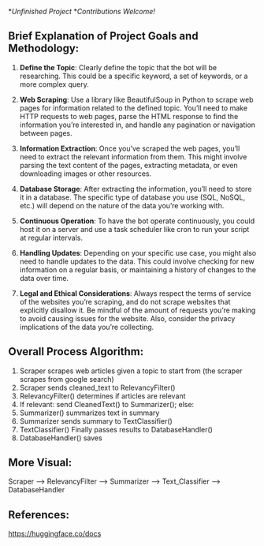 **Unfinished Project*
**Contributions Welcome!*


Brief Explanation of Project Goals and Methodology:
-------------------------------

1. **Define the Topic**: Clearly define the topic that the bot will be researching. This could be a specific keyword, a set of keywords, or a more complex query.
    
2. **Web Scraping**: Use a library like BeautifulSoup in Python to scrape web pages for information related to the defined topic. You’ll need to make HTTP requests to web pages, parse the HTML response to find the information you’re interested in, and handle any pagination or navigation between pages.
    
3. **Information Extraction**: Once you’ve scraped the web pages, you’ll need to extract the relevant information from them. This might involve parsing the text content of the pages, extracting metadata, or even downloading images or other resources.
    
4. **Database Storage**: After extracting the information, you’ll need to store it in a database. The specific type of database you use (SQL, NoSQL, etc.) will depend on the nature of the data you’re working with.
    
5. **Continuous Operation**: To have the bot operate continuously, you could host it on a server and use a task scheduler like cron to run your script at regular intervals.
    
6. **Handling Updates**: Depending on your specific use case, you might also need to handle updates to the data. This could involve checking for new information on a regular basis, or maintaining a history of changes to the data over time.
    
7. **Legal and Ethical Considerations**: Always respect the terms of service of the websites you’re scraping, and do not scrape websites that explicitly disallow it. Be mindful of the amount of requests you’re making to avoid causing issues for the website. Also, consider the privacy implications of the data you’re collecting.

Overall Process Algorithm:
---------------------------------------
1. Scraper scrapes web articles given a topic to start from (the scraper scrapes from google search)
2. Scraper sends cleaned_text to RelevancyFilter()
3. RelevancyFilter() determines if articles are relevant
4. If relevant: send CleanedText() to Summarizer(); else: 
5. Summarizer() summarizes text in summary
6. Summarizer sends summary to TextClassifier()
7. TextClassifier() Finally passes results to DatabaseHandler() 
8. DatabaseHandler() saves  

More Visual:
----------------------------------------------------
Scraper -->  RelevancyFilter --> Summarizer --> Text_Classifier --> DatabaseHandler



References:
-------------------------------------------------
https://huggingface.co/docs
